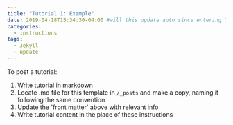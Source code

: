 ```yaml
---
title: "Tutorial 1: Example"
date: 2019-04-18T15:34:30-04:00 #will this update auto since entering TZ in _config.yml
categories:
  - instructions
tags:
  - Jekyll
  - update
---
```


To post a tutorial:
1. Write tutorial in markdown
2. Locate .md file for this template in `/_posts` and make a copy, naming it following the same convention
3. Update the 'front matter' above with relevant info
4. Write tutorial content in the place of these instructions
